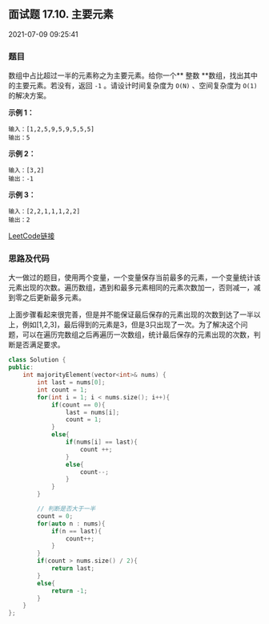 ## 面试题 17.10. 主要元素

2021-07-09 09:25:41 

### 题目

数组中占比超过一半的元素称之为主要元素。给你一个** 整数 **数组，找出其中的主要元素。若没有，返回 ``-1`` 
。请设计时间复杂度为 ``O(N)`` 、空间复杂度为 ``O(1)`` 的解决方案。

 

**示例 1：**

```
输入：[1,2,5,9,5,9,5,5,5]
输出：5
```

**示例 2：**

```
输入：[3,2]
输出：-1
```

**示例 3：**

```
输入：[2,2,1,1,1,2,2]
输出：2
```


[LeetCode链接](https://leetcode-cn.com/problems/find-majority-element-lcci/)

### 思路及代码

大一做过的题目，使用两个变量，一个变量保存当前最多的元素，一个变量统计该元素出现的次数。遍历数组，遇到和最多元素相同的元素次数加一，否则减一，减到零之后更新最多元素。

上面步骤看起来很完善，但是并不能保证最后保存的元素出现的次数到达了一半以上，例如[1,2,3]，最后得到的元素是3，但是3只出现了一次。为了解决这个问题，可以在遍历完数组之后再遍历一次数组，统计最后保存的元素出现的次数，判断是否满足要求。


```cpp
class Solution {
public:
    int majorityElement(vector<int>& nums) {
        int last = nums[0];
        int count = 1;
        for(int i = 1; i < nums.size(); i++){
            if(count == 0){
                last = nums[i];
                count = 1;
            }
            else{
                if(nums[i] == last){
                    count ++;
                }
                else{
                    count--;
                }
            }
        }

        // 判断是否大于一半
        count = 0;
        for(auto n : nums){
            if(n == last){
                count++;
            }
        }
        if(count > nums.size() / 2){
            return last;
        }
        else{
            return -1;
        }
    }
};
```